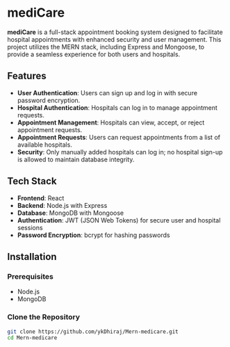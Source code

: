 # mediCare

**mediCare** is a full-stack appointment booking system designed to facilitate hospital appointments with enhanced security and user management. This project utilizes the MERN stack, including Express and Mongoose, to provide a seamless experience for both users and hospitals.

## Features

- **User Authentication**: Users can sign up and log in with secure password encryption.
- **Hospital Authentication**: Hospitals can log in to manage appointment requests.
- **Appointment Management**: Hospitals can view, accept, or reject appointment requests.
- **Appointment Requests**: Users can request appointments from a list of available hospitals.
- **Security**: Only manually added hospitals can log in; no hospital sign-up is allowed to maintain database integrity.

## Tech Stack

- **Frontend**: React
- **Backend**: Node.js with Express
- **Database**: MongoDB with Mongoose
- **Authentication**: JWT (JSON Web Tokens) for secure user and hospital sessions
- **Password Encryption**: bcrypt for hashing passwords

## Installation

### Prerequisites

- Node.js
- MongoDB

### Clone the Repository

```bash
git clone https://github.com/ykDhiraj/Mern-medicare.git
cd Mern-medicare
